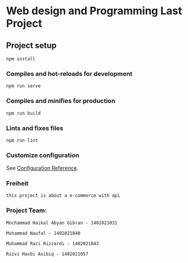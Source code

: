 # Web design and Programming Last Project

## Project setup
```
npm install
```

### Compiles and hot-reloads for development
```
npm run serve
```

### Compiles and minifies for production
```
npm run build
```

### Lints and fixes files
```
npm run lint
```

### Customize configuration
See [Configuration Reference](https://cli.vuejs.org/config/).

### Freiheit
```
this project is about a e-commerce with api
```
### Project Team:
```
Mochammad Haikal Abyan Gibran - 1402021031
```
```
Muhammad Naufal - 1402021040
```
```
Muhammad Razi Rizzardi - 1402021043
```
```
Rizvi Hasbi Asibiq - 1402021057
```
